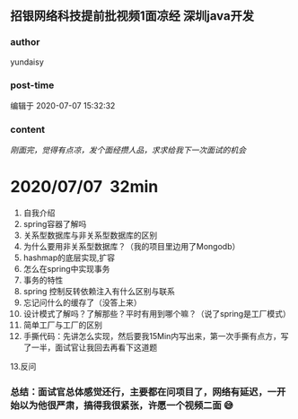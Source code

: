 ## 招银网络科技提前批视频1面凉经 深圳java开发
### author 
yundaisy
### post-time 

编辑于  2020-07-07 15:32:32
### content 
<div class="post-topic-des nc-post-content">
 <div>
  <em>
   刚面完，觉得有点凉，发个面经攒人品，求求给我下一次面试的机会
  </em>
 </div>
 <div>
  <h1>
   2020/07/07  32min
  </h1>
  <ol>
   <li>
    自我介绍
   </li>
   <li>
    spring容器了解吗
   </li>
   <li>
    关系型数据库与非关系型数据库的区别
   </li>
   <li>
    为什么要用非关系型数据库？（我的项目里边用了Mongodb）
   </li>
   <li>
    hashmap的底层实现,扩容
   </li>
   <li>
    怎么在spring中实现事务
   </li>
   <li>
    事务的特性
   </li>
   <li>
    spring 控制反转依赖注入有什么区别与联系
   </li>
   <li>
    忘记问什么的缓存了（没答上来）
   </li>
   <li>
    设计模式了解吗？了解那些？平时有用到哪个嘛？（说了spring是工厂模式）
   </li>
   <li>
    简单工厂与工厂的区别
   </li>
   <li>
    手撕代码：先讲怎么实现，然后要我15Min内写出来，第一次手撕有点方，写了一半，面试官让我回去再看下这道题
   </li>
  </ol>
  <img alt="" src="https://uploadfiles.nowcoder.com/images/20200707/979440834_1594092904460_DCAF9B8D703E4C0F7089EB5A71F7AC80"/>
 </div>
 <div>
  13.反问
 </div>
 <div>
  <h3>
   <strong>
    总结：面试官总体感觉还行，主要都在问项目了，网络有延迟，一开始以为他很严肃，搞得我很紧张，许愿一个视频二面
    <span>
     😅
    </span>
   </strong>
  </h3>
  <br/>
 </div>
 <div>
  <br/>
 </div>
</div>
